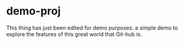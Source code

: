 # demo-proj
This thing has just been edited for demo purposes.
a simple demo to explore the features of this great world that Git-hub is.
